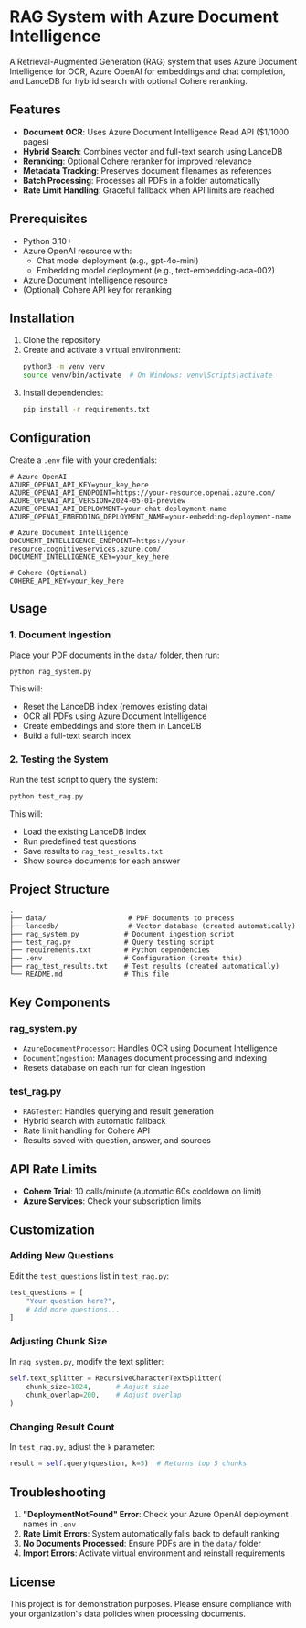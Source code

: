 # RAG System with Azure Document Intelligence

A Retrieval-Augmented Generation (RAG) system that uses Azure Document Intelligence for OCR, Azure OpenAI for embeddings and chat completion, and LanceDB for hybrid search with optional Cohere reranking.

## Features

- **Document OCR**: Uses Azure Document Intelligence Read API ($1/1000 pages)
- **Hybrid Search**: Combines vector and full-text search using LanceDB
- **Reranking**: Optional Cohere reranker for improved relevance
- **Metadata Tracking**: Preserves document filenames as references
- **Batch Processing**: Processes all PDFs in a folder automatically
- **Rate Limit Handling**: Graceful fallback when API limits are reached

## Prerequisites

- Python 3.10+
- Azure OpenAI resource with:
  - Chat model deployment (e.g., gpt-4o-mini)
  - Embedding model deployment (e.g., text-embedding-ada-002)
- Azure Document Intelligence resource
- (Optional) Cohere API key for reranking

## Installation

1. Clone the repository
2. Create and activate a virtual environment:
   ```bash
   python3 -m venv venv
   source venv/bin/activate  # On Windows: venv\Scripts\activate
   ```
3. Install dependencies:
   ```bash
   pip install -r requirements.txt
   ```

## Configuration

Create a `.env` file with your credentials:

```env
# Azure OpenAI
AZURE_OPENAI_API_KEY=your_key_here
AZURE_OPENAI_API_ENDPOINT=https://your-resource.openai.azure.com/
AZURE_OPENAI_API_VERSION=2024-05-01-preview
AZURE_OPENAI_API_DEPLOYMENT=your-chat-deployment-name
AZURE_OPENAI_EMBEDDING_DEPLOYMENT_NAME=your-embedding-deployment-name

# Azure Document Intelligence
DOCUMENT_INTELLIGENCE_ENDPOINT=https://your-resource.cognitiveservices.azure.com/
DOCUMENT_INTELLIGENCE_KEY=your_key_here

# Cohere (Optional)
COHERE_API_KEY=your_key_here
```

## Usage

### 1. Document Ingestion

Place your PDF documents in the `data/` folder, then run:

```bash
python rag_system.py
```

This will:
- Reset the LanceDB index (removes existing data)
- OCR all PDFs using Azure Document Intelligence
- Create embeddings and store them in LanceDB
- Build a full-text search index

### 2. Testing the System

Run the test script to query the system:

```bash
python test_rag.py
```

This will:
- Load the existing LanceDB index
- Run predefined test questions
- Save results to `rag_test_results.txt`
- Show source documents for each answer

## Project Structure

```
.
├── data/                    # PDF documents to process
├── lancedb/                 # Vector database (created automatically)
├── rag_system.py           # Document ingestion script
├── test_rag.py             # Query testing script
├── requirements.txt        # Python dependencies
├── .env                    # Configuration (create this)
├── rag_test_results.txt    # Test results (created automatically)
└── README.md               # This file
```

## Key Components

### rag_system.py
- `AzureDocumentProcessor`: Handles OCR using Document Intelligence
- `DocumentIngestion`: Manages document processing and indexing
- Resets database on each run for clean ingestion

### test_rag.py
- `RAGTester`: Handles querying and result generation
- Hybrid search with automatic fallback
- Rate limit handling for Cohere API
- Results saved with question, answer, and sources

## API Rate Limits

- **Cohere Trial**: 10 calls/minute (automatic 60s cooldown on limit)
- **Azure Services**: Check your subscription limits

## Customization

### Adding New Questions

Edit the `test_questions` list in `test_rag.py`:

```python
test_questions = [
    "Your question here?",
    # Add more questions...
]
```

### Adjusting Chunk Size

In `rag_system.py`, modify the text splitter:

```python
self.text_splitter = RecursiveCharacterTextSplitter(
    chunk_size=1024,      # Adjust size
    chunk_overlap=200,    # Adjust overlap
)
```

### Changing Result Count

In `test_rag.py`, adjust the `k` parameter:

```python
result = self.query(question, k=5)  # Returns top 5 chunks
```

## Troubleshooting

1. **"DeploymentNotFound" Error**: Check your Azure OpenAI deployment names in `.env`
2. **Rate Limit Errors**: System automatically falls back to default ranking
3. **No Documents Processed**: Ensure PDFs are in the `data/` folder
4. **Import Errors**: Activate virtual environment and reinstall requirements

## License

This project is for demonstration purposes. Please ensure compliance with your organization's data policies when processing documents.